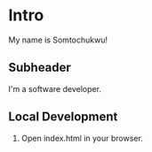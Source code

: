 # Intro

My name is Somtochukwu!

## Subheader

I'm a software developer.

## Local Development

1. Open index.html in your browser.
